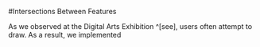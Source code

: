 #Intersections Between Features

As we observed at the Digital Arts Exhibition ^[see], users often attempt to draw.  As a result, we implemented 